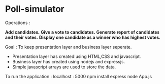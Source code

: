 # Poll-simulator

Operations :

**Add candidates.**
**Give a vote to candidates.**
**Generate report of candidates and their votes.**
**Display one candidate as a winner who has highest votes.** 

Goal : To keep presentation layer and business layer seperate.

- Presentation layer has created using HTML,CSS and javascript.
- Business layer has created using nodejs and expressjs.
- Simple javascript arrays are used to store the data.

To run the application :
localhost : 5000
npm install express
node App.js 
